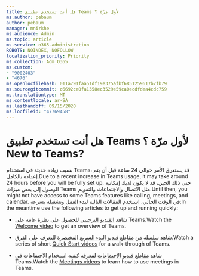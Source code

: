 ```yaml
---
title: هل أنت تستخدم تطبيق Teams لأول مرّة ؟
ms.author: pebaum
author: pebaum
manager: mnirkhe
ms.audience: Admin
ms.topic: article
ms.service: o365-administration
ROBOTS: NOINDEX, NOFOLLOW
localization_priority: Priority
ms.collection: Adm_O365
ms.custom:
- "9002403"
- "4676"
ms.openlocfilehash: 011a791faa51df19e375afbf6851259617b7fb79
ms.sourcegitcommit: c6692ce0fa1358ec3529e59ca0ecdfdea4cdc759
ms.translationtype: MT
ms.contentlocale: ar-SA
ms.lasthandoff: 09/15/2020
ms.locfileid: "47769458"
---
```

# <a name="new-to-teams"></a><span data-ttu-id="386a7-102">هل أنت تستخدم تطبيق Teams لأول مرّة ؟</span><span class="sxs-lookup"><span data-stu-id="386a7-102">New to Teams?</span></span>

<span data-ttu-id="386a7-103">بسبب زيادة حديثة في استخدام Teams، قد يستغرق الأمر حوالي 24 ساعة قبل أن يتم إعداده بالكامل.</span><span class="sxs-lookup"><span data-stu-id="386a7-103">Due to a recent increase in Teams usage, it may take around 24 hours before you will be fully set up.</span></span> <span data-ttu-id="386a7-104">حتى ذلك الحين، قد لا يكون لديك إمكانية الوصول إلى بعض ميزات Teams مثل الاتصال والاجتماعات والتقويم.</span><span class="sxs-lookup"><span data-stu-id="386a7-104">Until then, you might not have access to some Teams features like calling, meetings, and calendar.</span></span> <span data-ttu-id="386a7-105">في الوقت الحالي، استخدم المقالات التالية لبدء العمل وتشغيله بسرعة:</span><span class="sxs-lookup"><span data-stu-id="386a7-105">In the meantime use the following articles to get up and running quickly:</span></span> 

- <span data-ttu-id="386a7-106">شاهد [الفيديو الترحيبي](https://support.office.com/article/welcome-to-microsoft-teams-b98d533f-118e-4bae-bf44-3df2470c2b12) للحصول على نظرة عامة على Teams.</span><span class="sxs-lookup"><span data-stu-id="386a7-106">Watch the [Welcome video](https://support.office.com/article/welcome-to-microsoft-teams-b98d533f-118e-4bae-bf44-3df2470c2b12) to get an overview of Teams.</span></span>

- <span data-ttu-id="386a7-107">شاهد سلسلة من [مقاطع فيديو البدء السريع](https://support.office.com/article/video-what-is-microsoft-teams-422bf3aa-9ae8-46f1-83a2-e65720e1a34d) المختصرة للتعرف على الفرق.</span><span class="sxs-lookup"><span data-stu-id="386a7-107">Watch a series of short [Quick Start videos](https://support.office.com/article/video-what-is-microsoft-teams-422bf3aa-9ae8-46f1-83a2-e65720e1a34d) for a walk-through of Teams.</span></span>

- <span data-ttu-id="386a7-108">شاهد [مقاطع فيديو الاجتماعات](https://support.office.com/article/join-a-teams-meeting-078e9868-f1aa-4414-8bb9-ee88e9236ee4) لمعرفة كيفية استخدام الاجتماعات في Teams.</span><span class="sxs-lookup"><span data-stu-id="386a7-108">Watch the [Meetings videos](https://support.office.com/article/join-a-teams-meeting-078e9868-f1aa-4414-8bb9-ee88e9236ee4) to learn how to use meetings in Teams.</span></span>
